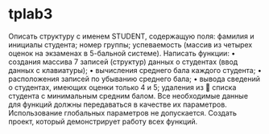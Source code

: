 # tplab3
Описать структуру с именем STUDENT, содержащую поля:
фамилия и инициалы студента; номер группы; успеваемость (массив из четырех
оценок на экзаменах в 5-бальной системе).
Написать функции:
• создания массива 7 записей (структур) данных о студентах (ввод данных с
клавиатуры);
• вычисления среднего бала каждого студента;
• расположения записей по убыванию среднего бала;
• вывода сведений о студентах, имеющих оценки только 4 и 5; удаления из 
списка студента с минимальным средним балом.
Все необходимые данные для функций должны передаваться в качестве их
параметров. Использование глобальных параметров не допускается. Создать проект,
который демонстрирует работу всех функций. 